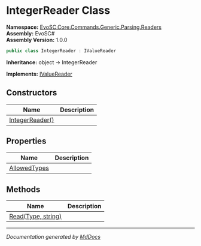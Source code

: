 ﻿<!--  
  <auto-generated>   
    The contents of this file were generated by a tool.  
    Changes to this file may be list if the file is regenerated  
  </auto-generated>   
-->

# IntegerReader Class

**Namespace:** [EvoSC.Core.Commands.Generic.Parsing.Readers](../index.md)  
**Assembly:** EvoSC\#  
**Assembly Version:** 1.0.0

```csharp
public class IntegerReader : IValueReader
```

**Inheritance:** object → IntegerReader

**Implements:** [IValueReader](../IValueReader/index.md)

## Constructors

| Name                                     | Description |
| ---------------------------------------- | ----------- |
| [IntegerReader()](constructors/index.md) |             |

## Properties

| Name                                       | Description |
| ------------------------------------------ | ----------- |
| [AllowedTypes](properties/AllowedTypes.md) |             |

## Methods

| Name                                  | Description |
| ------------------------------------- | ----------- |
| [Read(Type, string)](methods/Read.md) |             |

___

*Documentation generated by [MdDocs](https://github.com/ap0llo/mddocs)*
